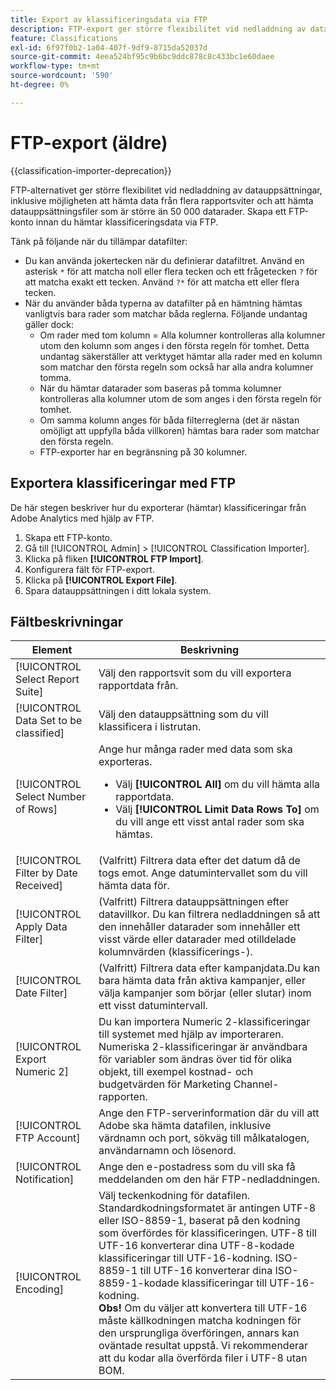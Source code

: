```yaml
---
title: Export av klassificeringsdata via FTP
description: FTP-export ger större flexibilitet vid nedladdning av datauppsättningar, inklusive nedladdning av data från flera rapportsviter och nedladdning av datauppsättningsfiler som är större än 50 000 datarader
feature: Classifications
exl-id: 6f97f0b2-1a04-407f-9df9-8715da52037d
source-git-commit: 4eea524bf95c9b6bc9ddc878c8c433bc1e60daee
workflow-type: tm+mt
source-wordcount: '590'
ht-degree: 0%

---
```


# FTP-export (äldre)

{{classification-importer-deprecation}}

FTP-alternativet ger större flexibilitet vid nedladdning av datauppsättningar, inklusive möjligheten att hämta data från flera rapportsviter och att hämta datauppsättningsfiler som är större än 50 000 datarader. Skapa ett FTP-konto innan du hämtar klassificeringsdata via FTP.

Tänk på följande när du tillämpar datafilter:

* Du kan använda jokertecken när du definierar datafiltret. Använd en asterisk `*` för att matcha noll eller flera tecken och ett frågetecken `?` för att matcha exakt ett tecken. Använd `?*` för att matcha ett eller flera tecken.
* När du använder båda typerna av datafilter på en hämtning hämtas vanligtvis bara rader som matchar båda reglerna. Följande undantag gäller dock:
   * Om rader med tom kolumn = Alla kolumner kontrolleras alla kolumner utom den kolumn som anges i den första regeln för tomhet. Detta undantag säkerställer att verktyget hämtar alla rader med en kolumn som matchar den första regeln som också har alla andra kolumner tomma.
   * När du hämtar datarader som baseras på tomma kolumner kontrolleras alla kolumner utom de som anges i den första regeln för tomhet.
   * Om samma kolumn anges för båda filterreglerna (det är nästan omöjligt att uppfylla båda villkoren) hämtas bara rader som matchar den första regeln.
   * FTP-exporter har en begränsning på 30 kolumner.

## Exportera klassificeringar med FTP

De här stegen beskriver hur du exporterar (hämtar) klassificeringar från Adobe Analytics med hjälp av FTP.

1. Skapa ett FTP-konto.
1. Gå till [!UICONTROL Admin] > [!UICONTROL Classification Importer].
1. Klicka på fliken **[!UICONTROL FTP Import]**.
1. Konfigurera fält för FTP-export.
1. Klicka på **[!UICONTROL Export File]**.
1. Spara datauppsättningen i ditt lokala system.

## Fältbeskrivningar

| Element | Beskrivning |
| --- | --- |
| [!UICONTROL Select Report Suite] | Välj den rapportsvit som du vill exportera rapportdata från. |
| [!UICONTROL Data Set to be classified] | Välj den datauppsättning som du vill klassificera i listrutan. |
| [!UICONTROL Select Number of Rows] | Ange hur många rader med data som ska exporteras.<ul><li>Välj **[!UICONTROL All]** om du vill hämta alla rapportdata.</li><li>Välj **[!UICONTROL Limit Data Rows To]** om du vill ange ett visst antal rader som ska hämtas.</li></ul> |
| [!UICONTROL Filter by Date Received] | (Valfritt) Filtrera data efter det datum då de togs emot. Ange datumintervallet som du vill hämta data för. |
| [!UICONTROL Apply Data Filter] | (Valfritt) Filtrera datauppsättningen efter datavillkor. Du kan filtrera nedladdningen så att den innehåller datarader som innehåller ett visst värde eller datarader med otilldelade kolumnvärden (klassificerings-). |
| [!UICONTROL Date Filter] | (Valfritt) Filtrera data efter kampanjdata.Du kan bara hämta data från aktiva kampanjer, eller välja kampanjer som börjar (eller slutar) inom ett visst datumintervall. |
| [!UICONTROL Export Numeric 2] | Du kan importera Numeric 2-klassificeringar till systemet med hjälp av importeraren. Numeriska 2-klassificeringar är användbara för variabler som ändras över tid för olika objekt, till exempel kostnad- och budgetvärden för Marketing Channel-rapporten. |
| [!UICONTROL FTP Account] | Ange den FTP-serverinformation där du vill att Adobe ska hämta datafilen, inklusive värdnamn och port, sökväg till målkatalogen, användarnamn och lösenord. |
| [!UICONTROL Notification] | Ange den e-postadress som du vill ska få meddelanden om den här FTP-nedladdningen. |
| [!UICONTROL Encoding] | Välj teckenkodning för datafilen. Standardkodningsformatet är antingen UTF-8 eller ISO-8859-1, baserat på den kodning som överfördes för klassificeringen. UTF-8 till UTF-16 konverterar dina UTF-8-kodade klassificeringar till UTF-16-kodning. ISO-8859-1 till UTF-16 konverterar dina ISO-8859-1-kodade klassificeringar till UTF-16-kodning.<br>**Obs!** Om du väljer att konvertera till UTF-16 måste källkodningen matcha kodningen för den ursprungliga överföringen, annars kan oväntade resultat uppstå. Vi rekommenderar att du kodar alla överförda filer i UTF-8 utan BOM. |
